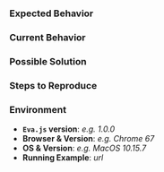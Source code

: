 ### Expected Behavior

### Current Behavior

### Possible Solution

### Steps to Reproduce

### Environment

- **`Eva.js` version**: _e.g. 1.0.0_
- **Browser & Version**: _e.g. Chrome 67_
- **OS & Version**: _e.g. MacOS 10.15.7_
- **Running Example**: _url_